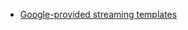 - [Google-provided streaming templates](https://cloud.google.com/dataflow/docs/guides/templates/provided-streaming)
